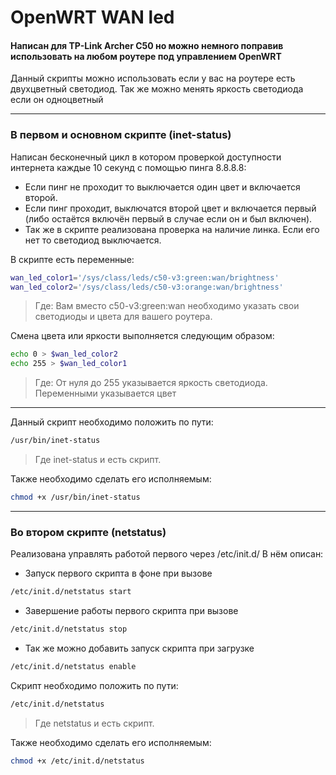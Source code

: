 # OpenWRT WAN led
#### Написан для TP-Link Archer C50 но можно немного поправив использовать на любом роутере под управлением OpenWRT

Данный скрипты можно использовать если у вас на роутере есть двухцветный светодиод.
Так же можно менять яркость светодиода если он одноцветный

---
### В первом и основном скрипте (inet-status) 
Написан бесконечный цикл в котором проверкой доступности интернета каждые 10 секунд с помощью пинга 8.8.8.8:
* Если пинг не проходит то выключается один цвет и включается второй.
* Если пинг проходит, выключатся второй цвет и включается первый 
(либо остаётся включён первый в случае если он и был включен).
* Так же в скрипте реализована проверка на наличие линка. Если его нет то светодиод выключается.

В скрипте есть переменные:
``` bash
wan_led_color1='/sys/class/leds/c50-v3:green:wan/brightness'
wan_led_color2='/sys/class/leds/c50-v3:orange:wan/brightness'
```
> Где: 
Вам вместо c50-v3:green:wan необходимо указать свои светодиоды и цвета для вашего роутера.

Смена цвета или яркости выполняется следующим образом:
``` bash
echo 0 > $wan_led_color2
echo 255 > $wan_led_color1
```
>Где:
От нуля до 255 указывается яркость светодиода. Переменными указывается цвет

--- 
Данный скрипт необходимо положить по пути: 
```bash
/usr/bin/inet-status 
```
> Где inet-status и есть скрипт.

Также необходимо сделать его исполняемым: 
```bash
chmod +x /usr/bin/inet-status
```
---
### Во втором скрипте (netstatus) 
Реализована управлять работой первого через /etc/init.d/
В нём описан: 
* Запуск первого скрипта в фоне при вызове
``` bash
/etc/init.d/netstatus start
```
* Завершение работы первого скрипта при вызове
``` bash
/etc/init.d/netstatus stop
```
* Так же можно добавить запуск скрипта при загрузке
``` bash
/etc/init.d/netstatus enable
```
Скрипт необходимо положить по пути: 
``` bash
/etc/init.d/netstatus
```
> Где netstatus и есть скрипт.

Также необходимо сделать его исполняемым: 
``` bash
chmod +x /etc/init.d/netstatus
```
